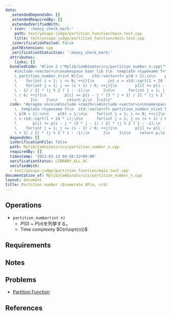 ```yaml
---
data:
  _extendedDependsOn: []
  _extendedRequiredBy: []
  _extendedVerifiedWith:
  - icon: ':heavy_check_mark:'
    path: test/yosupo-judge/partition_function/main.test.cpp
    title: test/yosupo-judge/partition_function/main.test.cpp
  _isVerificationFailed: false
  _pathExtension: cpp
  _verificationStatusIcon: ':heavy_check_mark:'
  attributes:
    links: []
  bundledCode: "#line 2 \"Mylib/Combinatorics/partition_number_n.cpp\"\n#include <cmath>\n\
    #include <vector>\n\nnamespace haar_lib {\n  template <typename T>\n  std::vector<T>\
    \ partition_number_n(int N){\n    std::vector<T> p(N + 1);\n\n    p[0] = 1;\n\n\
    \    for(int i = 1; i <= N; ++i){\n      int s = std::sqrt(1 + 24 * i);\n\n  \
    \    for(int j = 1; j <= (s + 1) / 6; ++j){\n        p[i] += p[i - j * (3 * j\
    \ - 1) / 2] * (j % 2 ? 1 : -1);\n      }\n\n      for(int j = 1; j <= (s - 1)\
    \ / 6; ++j){\n        p[i] += p[i - j * (3 * j + 1) / 2] * (j % 2 ? 1 : -1);\n\
    \      }\n    }\n\n    return p;\n  }\n}\n"
  code: "#pragma once\n#include <cmath>\n#include <vector>\n\nnamespace haar_lib {\n\
    \  template <typename T>\n  std::vector<T> partition_number_n(int N){\n    std::vector<T>\
    \ p(N + 1);\n\n    p[0] = 1;\n\n    for(int i = 1; i <= N; ++i){\n      int s\
    \ = std::sqrt(1 + 24 * i);\n\n      for(int j = 1; j <= (s + 1) / 6; ++j){\n \
    \       p[i] += p[i - j * (3 * j - 1) / 2] * (j % 2 ? 1 : -1);\n      }\n\n  \
    \    for(int j = 1; j <= (s - 1) / 6; ++j){\n        p[i] += p[i - j * (3 * j\
    \ + 1) / 2] * (j % 2 ? 1 : -1);\n      }\n    }\n\n    return p;\n  }\n}\n"
  dependsOn: []
  isVerificationFile: false
  path: Mylib/Combinatorics/partition_number_n.cpp
  requiredBy: []
  timestamp: '2021-03-13 04:56:32+09:00'
  verificationStatus: LIBRARY_ALL_AC
  verifiedWith:
  - test/yosupo-judge/partition_function/main.test.cpp
documentation_of: Mylib/Combinatorics/partition_number_n.cpp
layout: document
title: Partition number (Enumerate $P(n, n)$)
---
```


## Operations

- `partition_number(int n)`
	- $P(0)$ ~ $P(n)$を列挙する。
	- Time complexity $O(n\sqrt{n})$

## Requirements

## Notes

## Problems

- [Partition Function](https://judge.yosupo.jp/problem/partition_function)

## References
